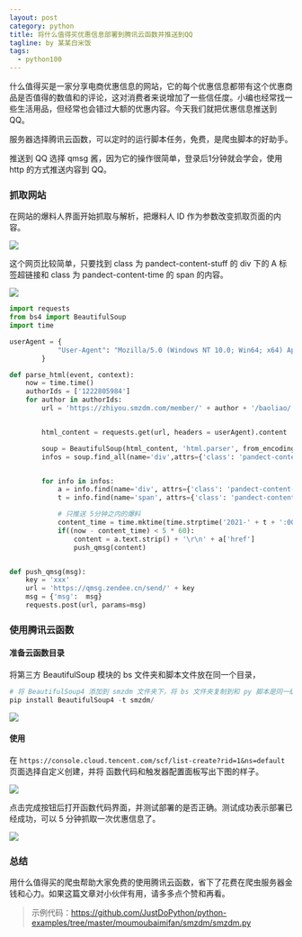 ```yaml
---
layout: post
category: python
title: 将什么值得买优惠信息部署到腾讯云函数并推送到QQ
tagline: by 某某白米饭
tags: 
  - python100
---
```


什么值得买是一家分享电商优惠信息的网站，它的每个优惠信息都带有这个优惠商品是否值得的数值和的评论，这对消费者来说增加了一些信任度。小编也经常找一些生活用品，但经常也会错过大额的优惠内容。今天我们就把优惠信息推送到QQ。
<!--more-->
服务器选择腾讯云函数，可以定时的运行脚本任务，免费，是爬虫脚本的好助手。

推送到 QQ 选择 qmsg 酱，因为它的操作很简单，登录后1分钟就会学会，使用 http 的方式推送内容到 QQ。

### 抓取网站

在网站的爆料人界面开始抓取与解析，把爆料人 ID 作为参数改变抓取页面的内容。

![](http://www.justdopython.com/assets/images/2021/04/smzdm/1.png)

这个网页比较简单，只要找到 class 为 pandect-content-stuff 的 div 下的 A 标签超链接和 class 为 pandect-content-time 的 span 的内容。

![](http://www.justdopython.com/assets/images/2021/04/smzdm/2.png)

```python
import requests
from bs4 import BeautifulSoup
import time

userAgent = {
            "User-Agent": "Mozilla/5.0 (Windows NT 10.0; Win64; x64) AppleWebKit/537.36 (KHTML, like Gecko) Chrome/90.0.4430.72 Safari/537.36"
        }

def parse_html(event, context):
    now = time.time()
    authorIds = ['1222805984']
    for author in authorIds:
        url = 'https://zhiyou.smzdm.com/member/' + author + '/baoliao/'


        html_content = requests.get(url, headers = userAgent).content

        soup = BeautifulSoup(html_content, 'html.parser', from_encoding='utf-8')
        infos = soup.find_all(name='div',attrs={'class': 'pandect-content-stuff'})


        for info in infos:
            a = info.find(name='div', attrs={'class': 'pandect-content-title'}).a
            t = info.find(name='span', attrs={'class': 'pandect-content-time'}).text

            # 只推送 5分钟之内的爆料
            content_time = time.mktime(time.strptime('2021-' + t + ':00', "%Y-%m-%d %H:%M:%S"))
            if((now - content_time) < 5 * 60):
                content = a.text.strip() + '\r\n' + a['href']
                push_qmsg(content)


def push_qmsg(msg):
    key = 'xxx'
    url = 'https://qmsg.zendee.cn/send/' + key
    msg = {'msg':  msg}
    requests.post(url, params=msg)
```

### 使用腾讯云函数

#### 准备云函数目录

将第三方 BeautifulSoup 模块的 bs 文件夹和脚本文件放在同一个目录，

```python
# 将 BeautifulSoup4 添加到 smzdm 文件夹下，将 bs 文件夹复制到和 py 脚本是同一级目录
pip install BeautifulSoup4 -t smzdm/
```

![](http://www.justdopython.com/assets/images/2021/04/smzdm/3.png)

#### 使用

在 `https://console.cloud.tencent.com/scf/list-create?rid=1&ns=default` 页面选择自定义创建，并将 函数代码和触发器配置面板写出下图的样子。

![](http://www.justdopython.com/assets/images/2021/04/smzdm/4.png)


点击完成按钮后打开函数代码界面，并测试部署的是否正确。测试成功表示部署已经成功，可以 5 分钟抓取一次优惠信息了。

![](http://www.justdopython.com/assets/images/2021/04/smzdm/5.png)

### 总结

用什么值得买的爬虫帮助大家免费的使用腾讯云函数，省下了花费在爬虫服务器金钱和心力。如果这篇文章对小伙伴有用，请多多点个赞和再看。


> 示例代码：<https://github.com/JustDoPython/python-examples/tree/master/moumoubaimifan/smzdm/smzdm.py>
